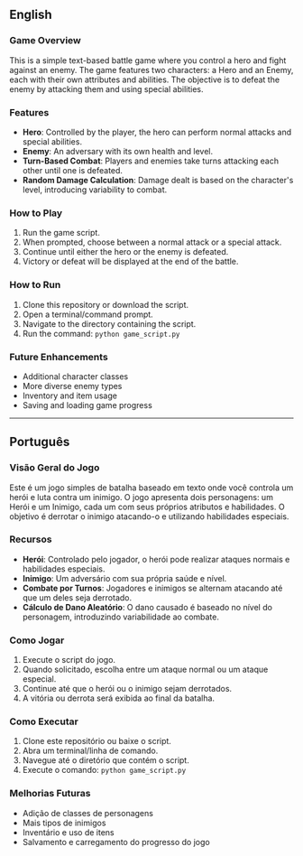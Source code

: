 ## English

### Game Overview

This is a simple text-based battle game where you control a hero and fight against an enemy. The game features two characters: a Hero and an Enemy, each with their own attributes and abilities. The objective is to defeat the enemy by attacking them and using special abilities.

### Features

- **Hero**: Controlled by the player, the hero can perform normal attacks and special abilities.
- **Enemy**: An adversary with its own health and level.
- **Turn-Based Combat**: Players and enemies take turns attacking each other until one is defeated.
- **Random Damage Calculation**: Damage dealt is based on the character's level, introducing variability to combat.

### How to Play

1. Run the game script.
2. When prompted, choose between a normal attack or a special attack.
3. Continue until either the hero or the enemy is defeated.
4. Victory or defeat will be displayed at the end of the battle.

### How to Run

1. Clone this repository or download the script.
2. Open a terminal/command prompt.
3. Navigate to the directory containing the script.
4. Run the command: `python game_script.py`

### Future Enhancements

- Additional character classes
- More diverse enemy types
- Inventory and item usage
- Saving and loading game progress

---

## Português

### Visão Geral do Jogo

Este é um jogo simples de batalha baseado em texto onde você controla um herói e luta contra um inimigo. O jogo apresenta dois personagens: um Herói e um Inimigo, cada um com seus próprios atributos e habilidades. O objetivo é derrotar o inimigo atacando-o e utilizando habilidades especiais.

### Recursos

- **Herói**: Controlado pelo jogador, o herói pode realizar ataques normais e habilidades especiais.
- **Inimigo**: Um adversário com sua própria saúde e nível.
- **Combate por Turnos**: Jogadores e inimigos se alternam atacando até que um deles seja derrotado.
- **Cálculo de Dano Aleatório**: O dano causado é baseado no nível do personagem, introduzindo variabilidade ao combate.

### Como Jogar

1. Execute o script do jogo.
2. Quando solicitado, escolha entre um ataque normal ou um ataque especial.
3. Continue até que o herói ou o inimigo sejam derrotados.
4. A vitória ou derrota será exibida ao final da batalha.

### Como Executar

1. Clone este repositório ou baixe o script.
2. Abra um terminal/linha de comando.
3. Navegue até o diretório que contém o script.
4. Execute o comando: `python game_script.py`

### Melhorias Futuras

- Adição de classes de personagens
- Mais tipos de inimigos
- Inventário e uso de itens
- Salvamento e carregamento do progresso do jogo
